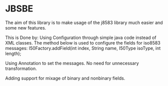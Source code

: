 # JBSBE
The aim of this library is to make usage of the j8583 library much easier and some new features.

This is Done by:
Using Configuration through simple java code instead of XML classes. The method below is used to configure the fields for iso8583 messages:
  I50Factory.addField(int index, String name, I50Type isoType, int length); 
  
Using Annotation to set the messages. No need for unnecessary transformation.

Adding support for mixage of binary and nonbinary fields.
